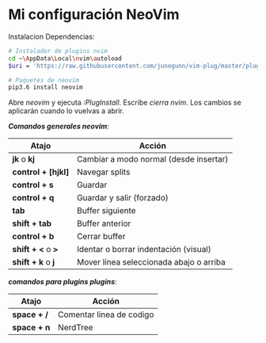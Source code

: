 # Mi configuración NeoVim 

Instalacion Dependencias:

```bash
# Instalador de plugins nvim
cd ~\AppData\Local\nvim\autoload
$uri = 'https://raw.githubusercontent.com/junegunn/vim-plug/master/plug.vim'(New-Object NetWebClient).DownloadFile($uri, $ExecutionContext.SessionState.Path.GetUnresolvedProviderPathFromPSPath("~\AppData\Local\nvim\autoload\plug.vim"))

# Paquetes de neovim
pip3.6 install neovim
```
Abre *neovim* y ejecuta *:PlugInstall*. Escribe *cierra nvim*. Los cambios se 
aplicarán cuando lo vuelvas a abrir.

***Comandos generales neovim***:

| Atajo                  | Acción                                  |
| ---------------------- | --------------------------------------- |
| **jk** o **kj**        | Cambiar a modo normal (desde insertar)  |
| **control + [hjkl]**   | Navegar splits                          |
| **control + s**        | Guardar                                 |
| **control + q**        | Guardar y salir (forzado)               |
| **tab**                | Buffer siguiente                        |
| **shift + tab**        | Buffer anterior                         |
| **control + b**        | Cerrar buffer                           |
| **shift + <** o **>**  | Identar o borrar indentación (visual)    |
| **shift + k** o **j**  | Mover línea seleccionada abajo o arriba |

***comandos para plugins plugins***:

| Atajo         | Acción                                  |
| ------------- | --------------------------------------- |
| **space + /** | Comentar linea de codigo                |
| **space + n** | NerdTree                                |


